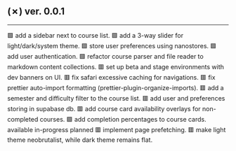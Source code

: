 ## (✗) ver. 0.0.1
-----------------
  🟩 add a sidebar next to course list.
  🟩 add a 3-way slider for light/dark/system theme.
  🟩 store user preferences using nanostores.
  🟩 add user authentication.
  🟩 refactor course parser and file reader to markdown content collections.
  🟥 set up beta and stage environments with dev banners on UI.
  🟥 fix safari excessive caching for navigations.
  🟥 fix prettier auto-import formatting (prettier-plugin-organize-imports).
  🟥 add a semester and difficulty filter to the course list.
  🟥 add user and preferences storing in supabase db.
  🟥 add course card availability overlays for non-completed courses.
  🟩 add completion percentages to course cards.
     available
     in-progress
     planned
  🟥 implement page prefetching.
  🟥 make light theme neobrutalist, while dark theme remains flat.
